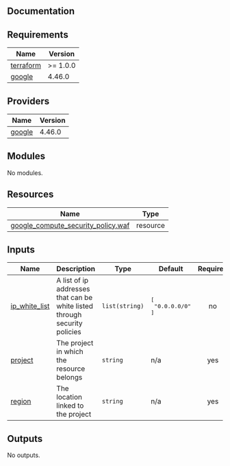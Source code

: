 ## Documentation

<!-- BEGINNING OF PRE-COMMIT-TERRAFORM DOCS HOOK -->

## Requirements

| Name                                                                     | Version  |
| ------------------------------------------------------------------------ | -------- |
| <a name="requirement_terraform"></a> [terraform](#requirement_terraform) | >= 1.0.0 |
| <a name="requirement_google"></a> [google](#requirement_google)          | 4.46.0   |

## Providers

| Name                                                      | Version |
| --------------------------------------------------------- | ------- |
| <a name="provider_google"></a> [google](#provider_google) | 4.46.0  |

## Modules

No modules.

## Resources

| Name                                                                                                                                         | Type     |
| -------------------------------------------------------------------------------------------------------------------------------------------- | -------- |
| [google_compute_security_policy.waf](https://registry.terraform.io/providers/hashicorp/google/4.46.0/docs/resources/compute_security_policy) | resource |

## Inputs

| Name                                                                       | Description                                                               | Type           | Default                           | Required |
| -------------------------------------------------------------------------- | ------------------------------------------------------------------------- | -------------- | --------------------------------- | :------: |
| <a name="input_ip_white_list"></a> [ip\_white\_list](#input_ip_white_list) | A list of ip addresses that can be white listed through security policies | `list(string)` | <pre>[<br> "0.0.0.0/0"<br>]</pre> |    no    |
| <a name="input_project"></a> [project](#input_project)                     | The project in which the resource belongs                                 | `string`       | n/a                               |   yes    |
| <a name="input_region"></a> [region](#input_region)                        | The location linked to the project                                        | `string`       | n/a                               |   yes    |

## Outputs

No outputs.

<!-- END OF PRE-COMMIT-TERRAFORM DOCS HOOK -->
